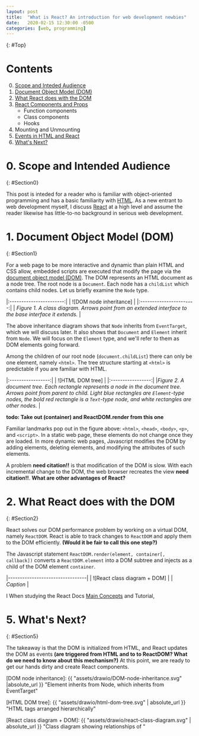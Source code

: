 ```yaml
---
layout: post
title:  "What is React? An introduction for web development newbies"
date:   2020-02-15 12:30:00 -0500
categories: [web, programming]
---
```

{: #Top}

# Contents

0. [Scope and Inteded Audience](#Section0)
1. [Document Object Model (DOM)](#Section1)
2. [What React does with the DOM](#Section2)
3. [React Components and Props](#Section3)
    - Function components
    - Class components
    - Hooks    
4. Mounting and Unmounting
5. [Events in HTML and React](#Section5)
6. [What's Next?](#Section6)

# 0. Scope and Intended Audience
{: #Section0}

This post is inteded for a reader who is familiar with object-oriented programming and has a basic familiarity with [HTML](https://www.w3schools.com/html/html_intro.asp). As a new entrant to web development myself, I discuss [React](https://reactjs.org/) at a high level and assume the reader likewise has little-to-no background in serious web development.

# 1. Document Object Model (DOM)
{: #Section1}

For a web page to be more interactive and dynamic than plain HTML and CSS allow, embedded scripts are executed that modify the page via the [document object model (DOM)](https://dom.spec.whatwg.org/). The DOM represents an HTML document as a node tree. The root node is a `Document`. Each node has a `childList` which contains child nodes. Let us briefly examine the `Node` type.

|:-----------------------:|
| ![DOM node inheritance] |
|:-----------------------:|
| *Figure 1. A class diagram. Arrows point from an extended interface to the base interface it extends.* |

The above inheritance diagram shows that `Node` inherits from `EventTarget`, which we will discuss later. It also shows that `Document` and `Element` inherit from `Node`. We will focus on the `Element` type, and we'll refer to them as DOM elements going forward.

Among the children of our root node (`document.childList`) there can only be one element, namely `<html>`. The tree structure starting at `<html>` is predictable if you are familiar with HTML.

|:-----------------:|
| ![HTML DOM tree]  |
|:-----------------:|
|*Figure 2. A document tree. Each rectangle represents a node in the document tree. Arrows point from parent to child. Light blue rectangles are `Element`-type nodes, the bold red rectangle is a `Text`-type node, and white rectangles are other nodes.* |

**todo: Take out (container) and ReactDOM.render from this one**

Familiar landmarks pop out in the figure above: `<html>`, `<head>`, `<body>`, `<p>`, and `<script>`. In a static web page, these elements do not change once they are loaded. In more dynamic web pages, Javascript modifies the DOM by adding elements, deleting elements, and modifying the attributes of such elements.

A problem **need citation!!** is that modification of the DOM is slow. With each incremental change to the DOM, the web browser recreates the view **need citation!!**. **What are other advantages of React?**

# 2. What React does with the DOM
{: #Section2}

React solves our DOM performance problem by working on a virtual DOM, namely `ReactDOM`. React is able to track changes to `ReactDOM` and apply them to the DOM efficiently. **(Would it be fair to call this one step?)**

The Javascript statement `ReactDOM.render(element, container[, callback])` converts a `ReactDOM.element` into a DOM subtree and injects as a child of the DOM element `container`.

|---------------------------------|
| ![React class diagram + DOM]    |
| *Caption* |

I When studying the React Docs [Main Concepts][React Getting Started] and Tutorial,

# 5. What's Next?
{: #Section5}

The takeaway is that the DOM is initialized from HTML, and React updates the DOM as events **(are triggered from HTML and to to ReactDOM? What do we need to know about this mechanism?)** At this point, we are ready to get our hands dirty and create React components.


[ReactDOM.render]: https://reactjs.org/docs/react-dom.html#render "React: API Reference: ReactDOM.render"

[React Getting Started]: https://reactjs.org/docs/getting-started.html "React: Getting Started"

[DOM node inheritance]: {{ "assets/drawio/DOM-node-inheritance.svg" |absolute_url }} "Element inherits from Node, which inherits from EventTarget"

[HTML DOM tree]: {{ "assets/drawio/html-dom-tree.svg" | absolute_url }} "HTML tags arranged hierarchically"

[React class diagram + DOM]: {{ "assets/drawio/react-class-diagram.svg" | absolute_url }} "Class diagram showing relationships of "